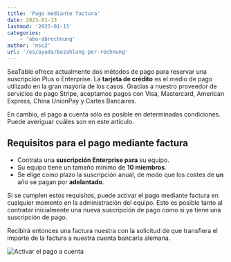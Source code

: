 ```yaml
---
title: 'Pago mediante factura'
date: 2023-01-13
lastmod: '2023-01-13'
categories:
    - 'abo-abrechnung'
author: 'nsc2'
url: '/es/ayuda/bezahlung-per-rechnung'
---
```


SeaTable ofrece actualmente dos métodos de pago para reservar una suscripción Plus o Enterprise. La **tarjeta de crédito** es el medio de pago utilizado en la gran mayoría de los casos. Gracias a nuestro proveedor de servicios de pago Stripe, aceptamos pagos con Visa, Mastercard, American Express, China UnionPay y Cartes Bancaires.

En cambio, el pago **a** cuenta sólo es posible en determinadas condiciones. Puede averiguar cuáles son en este artículo.

## Requisitos para el pago mediante factura

- Contrata una **suscripción Enterprise para** su equipo.
- Su equipo tiene un tamaño mínimo de **10 miembros**.
- Se elige como plazo la suscripción anual, de modo que los costes de **un** año se pagan por **adelantado**.

Si se cumplen estos requisitos, puede activar el pago mediante factura en cualquier momento en la administración del equipo. Esto es posible tanto al contratar inicialmente una nueva suscripción de pago como si ya tiene una suscripción de pago.

Recibirá entonces una factura nuestra con la solicitud de que transfiera el importe de la factura a nuestra cuenta bancaria alemana.

![Activar el pago a cuenta](https://seatable.io/wp-content/uploads/2023/01/Zahlung-per-Rechnung.png)
